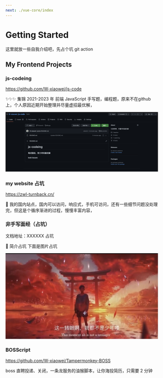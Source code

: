 ```yaml
---
next: ./vue-core/index
---
```


# Getting Started

这里就放一些自我介绍吧，先占个坑 git action

## My Frontend Projects

### js-codeing

https://github.com/W-xiaowei/js-code

✨✨✨ 集锦 2021-2023 年 前端 JavaScript 手写题，编程题，原来不在github上，个人原因近期开始整理并尽量虚招最优解，

![](./public/js-codeing.png)

### my website 占坑

https://zwl-turnback.cn/

🔧 我的国内站点，国内可以访问，响应式，手机可访问，还有一些细节问题没处理完，但这是个循序渐进的过程，慢慢丰富内容，
### 非手写面经（占坑）

文档地址：XXXXXX 占坑

🚀 简介占坑 下面是图片占坑

![](./public/logo.jpg)


### BOSScript

https://github.com/W-xiaowei/Tampermonkey-BOSS

boss 直聘投递、关闭，一条龙服务的油猴脚本，让你海投简历，只需要 2 分钟
